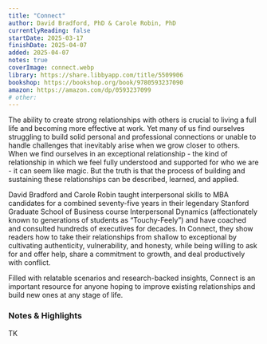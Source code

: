 ```yaml
---
title: "Connect"
author: David Bradford, PhD & Carole Robin, PhD
currentlyReading: false
startDate: 2025-03-17
finishDate: 2025-04-07
added: 2025-04-07
notes: true
coverImage: connect.webp
library: https://share.libbyapp.com/title/5509906
bookshop: https://bookshop.org/book/9780593237090
amazon: https://amazon.com/dp/0593237099
# other: 
---
```


The ability to create strong relationships with others is crucial to living a full life and becoming more effective at work. Yet many of us find ourselves struggling to build solid personal and professional connections or unable to handle challenges that inevitably arise when we grow closer to others. When we find ourselves in an exceptional relationship - the kind of relationship in which we feel fully understood and supported for who we are - it can seem like magic. But the truth is that the process of building and sustaining these relationships can be described, learned, and applied.  

David Bradford and Carole Robin taught interpersonal skills to MBA candidates for a combined seventy-five years in their legendary Stanford Graduate School of Business course Interpersonal Dynamics (affectionately known to generations of students as “Touchy-Feely”) and have coached and consulted hundreds of executives for decades. In Connect, they show readers how to take their relationships from shallow to exceptional by cultivating authenticity, vulnerability, and honesty, while being willing to ask for and offer help, share a commitment to growth, and deal productively with conflict.  

Filled with relatable scenarios and research-backed insights, Connect is an important resource for anyone hoping to improve existing relationships and build new ones at any stage of life.  


### Notes & Highlights
TK  